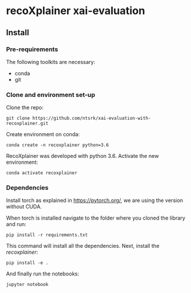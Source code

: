 # recoXplainer xai-evaluation

## Install

### Pre-requirements
The following toolkits are necessary: 
- conda
- git

### Clone and environment set-up
Clone the repo:

```buildoutcfg
git clone https://github.com/ntsrk/xai-evaluation-with-recoxplainer.git
```

Create environment on conda:

```buildoutcfg
conda create -n recoxplainer python=3.6 
```

RecoXplainer was developed with python 3.6. 
Activate the new environment:

```buildoutcfg
conda activate recoxplainer
```

### Dependencies

Install torch as explained in https://pytorch.org/, we are using the version without CUDA.

When torch is installed navigate to the folder where you cloned the library and run:

```buildoutcfg
pip install -r requirements.txt
```
This command will install all the dependencies.
Next, install the _recoxplainer_:
```buildoutcfg
pip install -e .
```
And finally run the notebooks:

```buildoutcfg
jupyter notebook
```


